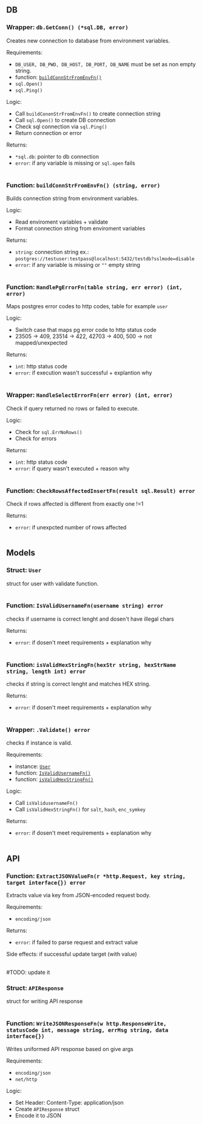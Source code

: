 ## DB
<!-- {{{ DB -->
### Wrapper: `db.GetConn() (*sql.DB, error)`
Creates new connection to database from environment variables.<br>

Requirements:
- `DB_USER, DB_PWD, DB_HOST, DB_PORT, DB_NAME` must be set as non empty string.
- function: [`buildConnStrFromEnvFn()`](shared.md#function-buildconnstrfromenvfn)
- `sql.Open()`
- `sql.Ping()`<br>

Logic:
- Call `buildCononStrFromEnvFn()` to create connection string
- Call `sql.Open()` to create DB connection
- Check sql connection via `sql.Ping()`
- Return connection or error<br>

Returns:
- `*sql.db`:    pointer to db connection
- `error`:      if any variable is missing or `sql.open` fails<br><br>


### Function: `buildConnStrFromEnvFn() (string, error)`
Builds connection string from environment variables.<br>

Logic:
- Read enviroment variables + validate
- Format connection string from enviroment variables<br>

Returns:
- `string`: connection string ex.: `postgres://testuser:testpass@localhost:5432/testdb?sslmode=disable`
- `error`:  if any variable is missing or `""` empty string<br><br>


### Function: `HandlePgErrorFn(table string, err error) (int, error)`
Maps postgres error codes to http codes, table for example `user`<br>

Logic:
- Switch case that maps pg error code to http status code
- 23505 -> 409, 23514 -> 422, 42703 -> 400, 500 -> not mapped/unexpected<br>

Returns:
- `int`:    http status code
- `error`:  if execution wasn't successful + explantion why<br><br>


### Wrapper: `HandleSelectErrorFn(err error) (int, error)`
Check if query returned no rows or failed to execute.<br>

Logic:
- Check for `sql.ErrNoRows()`
- Check for errors<br>

Returns:
- `int`:    http status code
- `error`:  if query wasn't executed + reason why<br><br>


### Function: `CheckRowsAffectedInsertFn(result sql.Result) error`
Check if rows affected is different from exactly one !=1<br>

Returns:
- `error`:  if unexpcted number of rows affected<br><br>
<!-- }}} DB-->


## Models
<!-- {{{ Models -->
<!-- {{{ userModel -->
### Struct: `User`
struct for user with validate function.<br><br>


### Function: `IsValidUsernameFn(username string) error`
checks if username is correct lenght and dosen't have illegal chars<br>

Returns:
- `error`: if dosen't meet requirements + explanation why<br><br>


### Function: `isValidHexStringFn(hexStr string, hexStrName string, length int) error`
checks if string is correct lenght and matches HEX string.<br>

Returns:
- `error`: if dosen't meet requirements + explanation why<br><br>


### Wrapper: `.Validate() error`
checks if instance is valid.<br>

Requirements:
- instance: [`User`](shared.md#struct-user)
- function: [`IsValidUsernameFn()`](shared.md#function-isvalidusernamefnusername-string-error)
- function: [`isValidHexStringFn()`](shared.md#function-isvalidhexstringfnhexstr-string-hexstrname-string-length-int-error)<br>

Logic:
- Call `isValidusernameFn()`
- Call `isValidHexStringFn()` for `salt`, `hash`, `enc_symkey`<br>

Returns:
- `error`: if dosen't meet requirements + explanation why<br><br>
<!-- }}} userModel -->
<!-- }}} Models -->


## API
<!-- {{{ API -->
<!-- {{{ functions -->
### Function: `ExtractJSONValueFn(r *http.Request, key string, target interface{}) error`
Extracts value via key from JSON-encoded request body.<br>

Requirements:
- `encoding/json`<br>

Returns:
- `error`: if failed to parse request and extract value<br>

Side effects: if successful update target (with value)<br><br>
<!-- }}} functions -->


<!-- {{{ response -->
#TODO: update it
### Struct: `APIResponse`
struct for writing API response<br><br>


### Function: `WriteJSONResponseFn(w http.ResponseWrite, statusCode int, message string, errMsg string, data interface{})`
Writes uniformed API response based on give args

Requirements:
- `encoding/json`
- `net/http`<br>

Logic:
- Set Header: Content-Type: application/json
- Create `APIResponse` struct
- Encode it to JSON<br><br>
<!-- }}} response -->
<!-- }}} API -->


